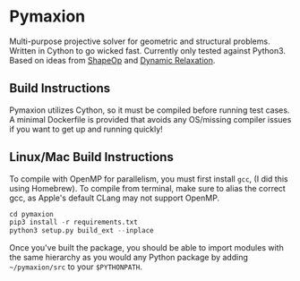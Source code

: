 # Pymaxion
Multi-purpose projective solver for geometric and structural problems. Written in Cython to go wicked fast. Currently only tested against Python3. Based on ideas from [ShapeOp](https://shapeop.org/) and [Dynamic Relaxation](https://en.wikipedia.org/wiki/Dynamic_relaxation).

## Build Instructions
Pymaxion utilizes Cython, so it must be compiled before running test cases. A minimal Dockerfile is provided that avoids any OS/missing compiler issues if you want to get up and running quickly!

## Linux/Mac Build Instructions
To compile with OpenMP for parallelism, you must first install ```gcc```, (I did this using Homebrew). To compile from terminal, make sure to alias the correct gcc, as Apple's default CLang may not support OpenMP.

```python
cd pymaxion
pip3 install -r requirements.txt
python3 setup.py build_ext --inplace
```

Once you've built the package, you should be able to import modules with the same hierarchy as you would any Python package by adding ```~/pymaxion/src``` to your ```$PYTHONPATH```.
